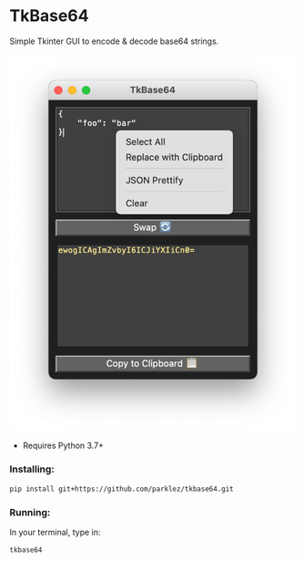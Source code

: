 # TkBase64
Simple Tkinter GUI to encode & decode base64 strings.

![screenshot](screenshot.png)

- Requires Python 3.7+

### Installing:
```sh
pip install git+https://github.com/parklez/tkbase64.git
```

### Running:
In your terminal, type in:
```sh
tkbase64
```